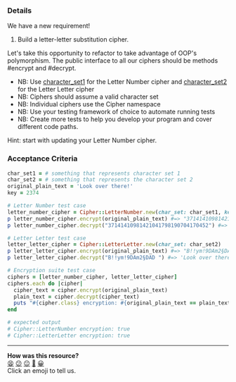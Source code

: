 ### Details

We have a new requirement!

1. Build a letter-letter substitution cipher.

Let's take this opportunity to refactor to take advantage of OOP's polymorphism. The public interface to all our ciphers should be methods #encrypt and #decrypt.

- NB: Use [character_set1](./char_sets/character_set1.txt) for the Letter Number cipher and [character_set2](./char_sets/character_set2.txt) for the Letter Letter cipher
- NB: Ciphers should assume a valid character set
- NB: Individual ciphers use the Cipher namespace
- NB: Use your testing framework of choice to automate running tests
- NB: Create more tests to help you develop your program and cover different code paths.

Hint: start with updating your Letter Number cipher.

### Acceptance Criteria

```ruby
char_set1 = # something that represents character set 1
char_set2 = # something that represents the character set 2
original_plain_text = 'Look over there!'
key = 2374

# Letter Number test case
letter_number_cipher = Cipher::LetterNumber.new(char_set: char_set1, key: key)
p letter_number_cipher.encrypt(original_plain_text) #=> "37141410981421041798190704170452"
p letter_number_cipher.decrypt("37141410981421041798190704170452") #=> 'Look over there!'

# Letter Letter test case
letter_letter_cipher = Cipher::LetterLetter.new(char_set: char_set2)
p letter_letter_cipher.encrypt(original_plain_text) #=> "B!!ym!9DAm2§DAD "
p letter_letter_cipher.decrypt("B!!ym!9DAm2§DAD ") #=> 'Look over there!'

# Encryption suite test case
ciphers = [letter_number_cipher, letter_letter_cipher]
ciphers.each do |cipher|
  cipher_text = cipher.encrypt(original_plain_text)
  plain_text = cipher.decrypt(cipher_text)
  puts "#{cipher.class} encryption: #{original_plain_text == plain_text}"
end

# expected output
# Cipher::LetterNumber encryption: true
# Cipher::LetterLetter encryption: true
```

<!-- BEGIN GENERATED SECTION DO NOT EDIT -->

---

**How was this resource?**  
[😫](https://airtable.com/shrUJ3t7KLMqVRFKR?prefill_Repository=skills-workshops&prefill_File=practicals/adventures/cipher-world/part5.md&prefill_Sentiment=😫) [😕](https://airtable.com/shrUJ3t7KLMqVRFKR?prefill_Repository=skills-workshops&prefill_File=practicals/adventures/cipher-world/part5.md&prefill_Sentiment=😕) [😐](https://airtable.com/shrUJ3t7KLMqVRFKR?prefill_Repository=skills-workshops&prefill_File=practicals/adventures/cipher-world/part5.md&prefill_Sentiment=😐) [🙂](https://airtable.com/shrUJ3t7KLMqVRFKR?prefill_Repository=skills-workshops&prefill_File=practicals/adventures/cipher-world/part5.md&prefill_Sentiment=🙂) [😀](https://airtable.com/shrUJ3t7KLMqVRFKR?prefill_Repository=skills-workshops&prefill_File=practicals/adventures/cipher-world/part5.md&prefill_Sentiment=😀)  
Click an emoji to tell us.

<!-- END GENERATED SECTION DO NOT EDIT -->
